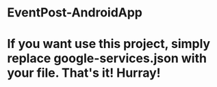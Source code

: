 # EventPost-AndroidApp
# If you want use this project, simply replace google-services.json with your file. That's it! Hurray!
